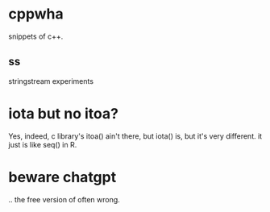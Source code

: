 # cppwha
snippets of c++.


## ss 

stringstream experiments

# iota but no itoa?
Yes, indeed, c library's itoa() ain't there, but iota() is, but it's very different.
it just is like seq() in R.

# beware chatgpt
.. the free version of often wrong.
